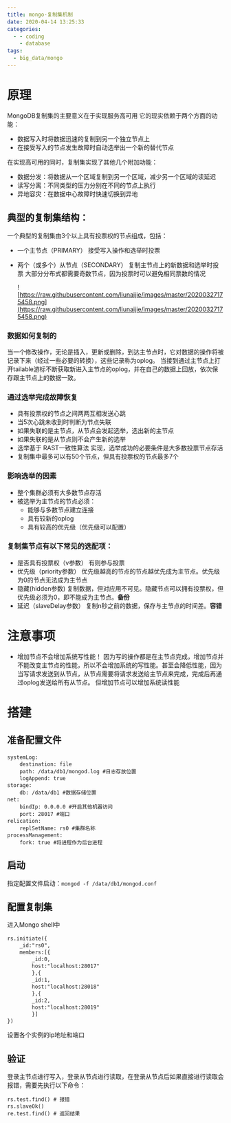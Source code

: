 ```yaml
---
title: mongo-复制集机制
date: 2020-04-14 13:25:33
categories:
  - - coding
    - database
tags:
  - big_data/mongo
---
```


# 原理

MongoDB复制集的主要意义在于实现服务高可用 它的现实依赖于两个方面的功能：

-   数据写入时将数据迅速的复制到另一个独立节点上
-   在接受写入的节点发生故障时自动选举出一个新的替代节点

在实现高可用的同时，复制集实现了其他几个附加功能：

-   数据分发：将数据从一个区域复制到另一个区域，减少另一个区域的读延迟
-   读写分离：不同类型的压力分别在不同的节点上执行
-   异地容灾：在数据中心故障时快速切换到异地

## 典型的复制集结构：

一个典型的复制集由3个以上具有投票权的节点组成，包括：

-   一个主节点（PRIMARY） 接受写入操作和选举时投票
    
-   两个（或多个）从节点（SECONDARY） 复制主节点上的新数据和选举时投票 大部分分布式都需要奇数节点，因为投票时可以避免相同票数的情况
    
    ![https://raw.githubusercontent.com/liunaijie/images/master/20200327175458.png](https://raw.githubusercontent.com/liunaijie/images/master/20200327175458.png)
    

### 数据如何复制的

当一个修改操作，无论是插入，更新或删除，到达主节点时，它对数据的操作将被记录下来（经过一些必要的转换），这些记录称为oplog。 当接到通过主节点上打开tailable游标不断获取新进入主节点的oplog，并在自己的数据上回放，依次保存跟主节点上的数据一致。

### 通过选举完成故障恢复

-   具有投票权的节点之间两两互相发送心跳
-   当5次心跳未收到时判断为节点失联
-   如果失联的是主节点，从节点会发起选举，选出新的主节点
-   如果失联的是从节点则不会产生新的选举
-   选举基于 RAST一致性算法 实现，选举成功的必要条件是大多数投票节点存活
-   复制集中最多可以有50个节点，但具有投票权的节点最多7个

### 影响选举的因素

-   整个集群必须有大多数节点存活
-   被选举为主节点的节点必须：
    -   能够与多数节点建立连接
    -   具有较新的oplog
    -   具有较高的优先级（优先级可以配置）

### 复制集节点有以下常见的选配项：

-   是否具有投票权（v参数） 有则参与投票
-   优先级（priority参数） 优先级越高的节点的节点越优先成为主节点。优先级为0的节点无法成为主节点
-   隐藏(hidden参数) 复制数据，但对应用不可见。隐藏节点可以拥有投票权，但优先级必须为0，即不能成为主节点。**备份**
-   延迟（slaveDelay参数） 复制n秒之前的数据，保存与主节点的时间差。**容错**

# 注意事项

-   增加节点不会增加系统写性能！ 因为写的操作都是在主节点完成，增加节点并不能改变主节点的性能，所以不会增加系统的写性能。甚至会降低性能，因为当写请求发送到从节点，从节点需要将请求发送给主节点来完成，完成后再通过oplog发送给所有从节点。 但增加节点可以增加系统读性能

# 搭建

## 准备配置文件

```
systemLog:
    destination: file
    path: /data/db1/mongod.log #日志存放位置
    logAppend: true
storage:
    db: /data/db1 #数据存储位置
net:
    bindIp: 0.0.0.0 #开启其他机器访问
    port: 28017 #端口
relication:
    replSetName: rs0 #集群名称
processManagement:
    fork: true #将进程作为后台进程

```

## 启动

指定配置文件启动：`mongod -f /data/db1/mongod.conf`

## 配置复制集

进入Mongo shell中

```
rs.initiate({
    _id:"rs0",
    members:[{
        _id:0,
        host:"localhost:28017"
        },{
        _id:1,
        host:"localhost:28018"
        },{
        _id:2,
        host:"localhost:28019"
        }]
})

```

设置各个实例的ip地址和端口

## 验证

登录主节点进行写入，登录从节点进行读取，在登录从节点后如果直接进行读取会报错，需要先执行以下命令：

```
rs.test.find() # 报错
rs.slaveOk()
re.test.find() # 返回结果

```